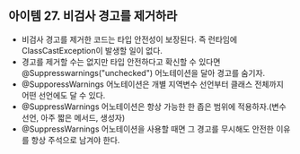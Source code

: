 ## 아이템 27. 비검사 경고를 제거하라
- 비검사 경고를 제거한 코드는 타입 안전성이 보장된다. 즉 런타임에 ClassCastException이 발생할 일이 없다.
- 경고를 제거할 수는 없지만 타입 안전하다고 확신할 수 있다면 @Suppresswarnings("unchecked") 어노테이션을 달아 경고를 숨기자.
- @SupporessWarnings 어노테이션은 개별 지역변수 선언부터 클래스 전체까지 어떤 선언에도 달 수 있다.
- @SuppressWarnings 어노테이션은 항상 가능한 한 좁은 범위에 적용하자.(변수선언, 아주 짧은 메서드, 생성자)
- @SuppressWarnings 어노테이션을 사용할 때면 그 경고를 무시해도 안전한 이유를 항상 주석으로 남겨야 한다.
  
